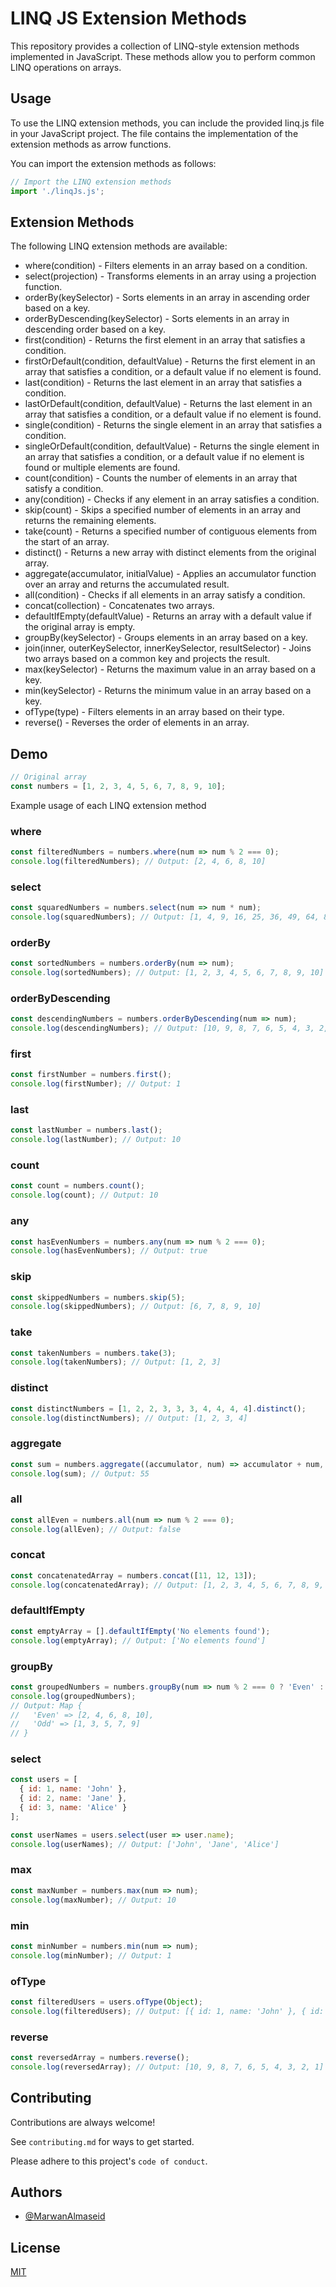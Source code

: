 
# LINQ JS Extension Methods

This repository provides a collection of LINQ-style extension methods implemented in JavaScript. These methods allow you to perform common LINQ operations on arrays.


## Usage

To use the LINQ extension methods, you can include the provided linq.js file in your JavaScript project. The file contains the implementation of the extension methods as arrow functions.

You can import the extension methods as follows:

```javascript
// Import the LINQ extension methods
import './linqJs.js';
```



## Extension Methods
The following LINQ extension methods are available:

- where(condition) - Filters elements in an array based on a condition.
- select(projection) - Transforms elements in an array using a projection function.
- orderBy(keySelector) - Sorts elements in an array in ascending order based on a key.
- orderByDescending(keySelector) - Sorts elements in an array in descending order based on a key.
- first(condition) - Returns the first element in an array that satisfies a condition.
- firstOrDefault(condition, defaultValue) - Returns the first element in an array that satisfies a condition, or a default value if no element is found.
- last(condition) - Returns the last element in an array that satisfies a condition.
- lastOrDefault(condition, defaultValue) - Returns the last element in an array that satisfies a condition, or a default value if no element is found.
- single(condition) - Returns the single element in an array that satisfies a condition.
- singleOrDefault(condition, defaultValue) - Returns the single element in an array that satisfies a condition, or a default value if no element is found or multiple elements are found.
- count(condition) - Counts the number of elements in an array that satisfy a condition.
- any(condition) - Checks if any element in an array satisfies a condition.
- skip(count) - Skips a specified number of elements in an array and returns the remaining elements.
- take(count) - Returns a specified number of contiguous elements from the start of an array.
- distinct() - Returns a new array with distinct elements from the original array.
- aggregate(accumulator, initialValue) - Applies an accumulator function over an array and returns the accumulated result.
- all(condition) - Checks if all elements in an array satisfy a condition.
- concat(collection) - Concatenates two arrays.
- defaultIfEmpty(defaultValue) - Returns an array with a default value if the original array is empty.
- groupBy(keySelector) - Groups elements in an array based on a key.
- join(inner, outerKeySelector, innerKeySelector, resultSelector) - Joins two arrays based on a common key and projects the result.
- max(keySelector) - Returns the maximum value in an array based on a key.
- min(keySelector) - Returns the minimum value in an array based on a key.
- ofType(type) - Filters elements in an array based on their type.
- reverse() - Reverses the order of elements in an array.
## Demo

```javascript
// Original array
const numbers = [1, 2, 3, 4, 5, 6, 7, 8, 9, 10];
```

Example usage of each LINQ extension method

### where
```javascript
const filteredNumbers = numbers.where(num => num % 2 === 0);
console.log(filteredNumbers); // Output: [2, 4, 6, 8, 10]
```

### select
```javascript
const squaredNumbers = numbers.select(num => num * num);
console.log(squaredNumbers); // Output: [1, 4, 9, 16, 25, 36, 49, 64, 81, 100]
```

### orderBy
```javascript
const sortedNumbers = numbers.orderBy(num => num);
console.log(sortedNumbers); // Output: [1, 2, 3, 4, 5, 6, 7, 8, 9, 10]
```

### orderByDescending
```javascript
const descendingNumbers = numbers.orderByDescending(num => num);
console.log(descendingNumbers); // Output: [10, 9, 8, 7, 6, 5, 4, 3, 2, 1]
```

### first
```javascript
const firstNumber = numbers.first();
console.log(firstNumber); // Output: 1
```

### last
```javascript
const lastNumber = numbers.last();
console.log(lastNumber); // Output: 10
```

### count
```javascript
const count = numbers.count();
console.log(count); // Output: 10
```

### any
```javascript
const hasEvenNumbers = numbers.any(num => num % 2 === 0);
console.log(hasEvenNumbers); // Output: true
```

### skip
```javascript
const skippedNumbers = numbers.skip(5);
console.log(skippedNumbers); // Output: [6, 7, 8, 9, 10]
```

### take
```javascript
const takenNumbers = numbers.take(3);
console.log(takenNumbers); // Output: [1, 2, 3]
```

### distinct
```javascript
const distinctNumbers = [1, 2, 2, 3, 3, 3, 4, 4, 4, 4].distinct();
console.log(distinctNumbers); // Output: [1, 2, 3, 4]
```

### aggregate
```javascript
const sum = numbers.aggregate((accumulator, num) => accumulator + num, 0);
console.log(sum); // Output: 55
```

### all
```javascript
const allEven = numbers.all(num => num % 2 === 0);
console.log(allEven); // Output: false
```
### concat
```javascript
const concatenatedArray = numbers.concat([11, 12, 13]);
console.log(concatenatedArray); // Output: [1, 2, 3, 4, 5, 6, 7, 8, 9, 10, 11, 12, 13]
```

### defaultIfEmpty
```javascript
const emptyArray = [].defaultIfEmpty('No elements found');
console.log(emptyArray); // Output: ['No elements found']
```
### groupBy
```javascript
const groupedNumbers = numbers.groupBy(num => num % 2 === 0 ? 'Even' : 'Odd');
console.log(groupedNumbers);
// Output: Map {
//   'Even' => [2, 4, 6, 8, 10],
//   'Odd' => [1, 3, 5, 7, 9]
// }
```

### select
```javascript
const users = [
  { id: 1, name: 'John' },
  { id: 2, name: 'Jane' },
  { id: 3, name: 'Alice' }
];

const userNames = users.select(user => user.name);
console.log(userNames); // Output: ['John', 'Jane', 'Alice']
```
### max
```javascript
const maxNumber = numbers.max(num => num);
console.log(maxNumber); // Output: 10
```
### min
```javascript
const minNumber = numbers.min(num => num);
console.log(minNumber); // Output: 1
```
### ofType
```javascript
const filteredUsers = users.ofType(Object);
console.log(filteredUsers); // Output: [{ id: 1, name: 'John' }, { id: 2, name: 'Jane' }, { id: 3, name: 'Alice' }]
```
### reverse
```javascript
const reversedArray = numbers.reverse();
console.log(reversedArray); // Output: [10, 9, 8, 7, 6, 5, 4, 3, 2, 1]
```
## Contributing

Contributions are always welcome!

See `contributing.md` for ways to get started.

Please adhere to this project's `code of conduct`.


## Authors

- [@MarwanAlmaseid](https://github.com/MarwanAlmaseid)

## License

[MIT](https://choosealicense.com/licenses/mit/)

